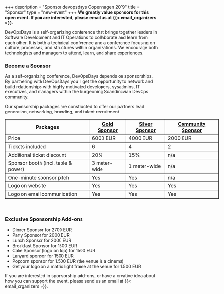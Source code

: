 +++
description = "Sponsor devopsdays Copenhagen 2019"
title = "Sponsor"
type = "new-event"
+++
**We greatly value sponsors for this open event. If you are interested, please email us at {{< email_organizers >}}.**

<p>
DevOpsDays is a self-organizing conference that brings together leaders in Software Development and IT Operations to collaborate and learn from each other. It is both a technical conference and a conference focusing on culture, processes, and structures within organizations. We encourage both technologists and managers to attend, learn, and share experiences.

### Become a Sponsor

As a self-organizing conference, DevOpsDays depends on sponsorships. By partnering with DevOpsDays you´ll get the opportunity to network and build relationships with highly motivated developers, sysadmins, IT executives, and managers within the burgeoning Scandinavian DevOps community.
<p>
Our sponsorship packages are constructed to offer our partners lead generation, networking, branding, and talent recruitment.


<div style="width:700px">
<table border=1 cellspacing=1>
  <tr>
    <th>Packages</th>
    <th><center><b><u>Gold Sponsor</u></center></b></th>
    <th><center><b><u>Silver Sponsor</u></center></b></th>
    <th><center><b><u>Community Sponsor</u></center></b></th>
  </tr>
<tr><td>Price</td><td>6000 EUR</td><td>4000 EUR</td><td>2000 EUR</td></tr>
<tr><td>Tickets included</td><td> 6 </td><td>4</td><td>2</td></tr>
<tr><td>Additional ticket discount</td><td> 20% </td><td>15%</td><td>n/a</td></tr>
<tr><td>Sponsor booth (incl. table & power)</td><td> 3 meter-wide </td><td> 1 meter-wide </td><td>n/a</td></tr>
<tr><td>One-minute sponsor pitch</td><td>Yes</td><td>Yes</td><td>n/a</td></tr>

<tr><td>Logo on website</td><td>Yes</td><td>Yes</td><td>Yes</td></tr>
<tr><td>Logo on email communication</td><td>Yes</td><td>Yes</td><td>Yes</td></tr>
</table>
</div>

<br/>

### Exclusive Sponsorship Add-ons

- Dinner Sponsor for 2700 EUR <br/>
- Party Sponsor for 2000 EUR <br/>
- Lunch Sponsor for 2000 EUR <br/>
- Breakfast Sponsor for 1500 EUR <br/>
- Cake Sponsor (logo on top) for 1500 EUR <br/>
- Lanyard sponsor for 1500 EUR <br/>
- Popcorn sponsor for 1.500 EUR (the venue is a cinema) <br/>
- Get your logo on a matrix light frame at the venue for 1.500 EUR <br/>

If you are interested in sponsorship add-ons, or have a creative idea about how you can support the event, please send us an email at {{< email_organizers >}}.



<!--

<br>
<br>
<table border=1 cellspacing=1>
  <tr>
    <th><i>Sponsor FAQ</i></th>
    <th><center><b>Answers to questions frequently asked by sponsors&nbsp;&nbsp;&nbsp;&nbsp;&nbsp;&nbsp;&nbsp;&nbsp;&nbsp;&nbsp;&nbsp;&nbsp;&nbsp;&nbsp;&nbsp;&nbsp;&nbsp;&nbsp;&nbsp;&nbsp;&nbsp;&nbsp;&nbsp;&nbsp;&nbsp;&nbsp;&nbsp;&nbsp;&nbsp;&nbsp;&nbsp;&nbsp;&nbsp;&nbsp;&nbsp;&nbsp;&nbsp;&nbsp;&nbsp;&nbsp;&nbsp;&nbsp;&nbsp;&nbsp;&nbsp;&nbsp;&nbsp;&nbsp;&nbsp;</center></b></th>
    <th></th>
  </tr>
<tr><td>What dates/times can we set up and tear down?</td><td></td></tr>
<tr><td>How do we ship to the venue?</td><td></td></tr>
<tr><td>How do we ship from the venue?</td><td></td></tr>
<tr><td>Whom should we send?</td><td></td></tr>
<tr><td>What should we expect regarding electricity? (how much, any fees, etc)</td><td></td></tr>
<tr><td>What should we expect regarding WiFi? (how much, any fees, etc)</td><td></td></tr>
<tr><td>How do we order additional A/V equipment?</td><td></td></tr>
<tr><td>Additional important details</td><td></td></tr>
</table>
</div>

-->